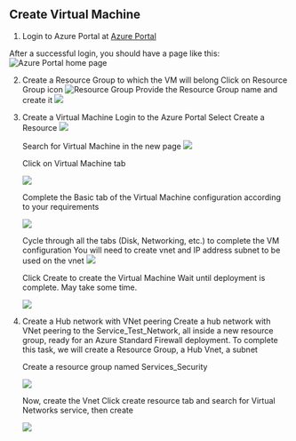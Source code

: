 ## Create Virtual Machine ##

1. Login to Azure Portal at [Azure Portal](www.portal.azure.com)

After a successful login, you should have a page like this:
![Azure Portal home page](azure_portal_homepage.png)

2. Create a Resource Group to which the VM will belong
   Click on Resource Group icon
   ![Resource Group](resource_group.png)
   Provide the Resource Group name and create it
   ![](create-resourcegroup.png)

3. Create a Virtual Machine
   Login to the Azure Portal
   Select Create a Resource
   ![](create-resource.png)

   Search for Virtual Machine in the new page
   ![](search_vm.png)

   Click on Virtual Machine tab

   ![](search_result1.png)

   Complete the Basic tab of the Virtual Machine configuration according to your requirements

   ![](vm_basic_config.png)

   Cycle through all the tabs (Disk, Networking, etc.) to complete the VM configuration
   You will need to create vnet and IP address subnet to be used on the vnet
   ![](vnet_ipaddress.png)
   
   Click Create to create the Virtual Machine
   Wait until deployment is complete. May take some time.

   ![](vm_dep_complete.png)

4. Create a Hub network with VNet peering
   Create a hub network with VNet peering to the Service_Test_Network, all inside a new resource group, ready for an Azure Standard Firewall deployment.
   To complete this task, we will create a Resource Group, a Hub Vnet, a subnet

   Create a resource group named Services_Security

   ![](resource_grp2.png)

   Now, create the Vnet
   Click create resource tab and search for Virtual Networks service, then create
   
   ![](virt_netw.png)

   
   
